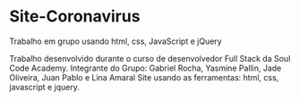 # Site-Coronavirus
Trabalho em grupo usando html, css, JavaScript e jQuery

Trabalho desenvolvido durante o curso de desenvolvedor Full Stack da Soul Code Academy.
Integrante do Grupo: Gabriel Rocha, Yasmine Pallin, Jade Oliveira, Juan Pablo e Lina Amaral
Site usando as ferramentas: html, css, javascript e jquery.
